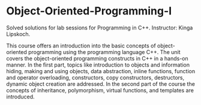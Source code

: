 # Object-Oriented-Programming-I

Solved solutions for lab sessions for Programming in C++. Instructor: Kinga Lipskoch.

This course offers an introduction into the basic concepts of object-oriented programming using the programming language C++. The unit covers the object-oriented programming constructs in C++ in a hands-on manner. In the first part, topics like introduction to objects and information hiding, making and using objects, data abstraction, inline functions, function and operator overloading, constructors, copy constructors, destructors, dynamic object creation are addressed. In the second part of the course the concepts of inheritance, polymorphism, virtual functions, and templates are introduced.
